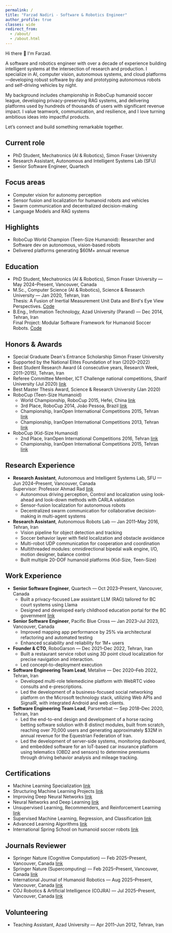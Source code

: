 ```yaml
---
permalink: /
title: "Farzad Nadiri - Software & Robotics Engineer"
author_profile: true
classes: wide
redirect_from:
  - /about/
  - /about.html
---
```


Hi there 👋 I'm Farzad.

A software and robotics engineer with over a decade of experience building intelligent systems at the intersection of research and production. I specialize in AI, computer vision, autonomous systems, and cloud platforms—developing robust software by day and prototyping autonomous robots and self-driving vehicles by night.

My background includes championship in RoboCup humanoid soccer league, developing privacy-preserving RAG systems, and delivering platforms used by hundreds of thousands of users with significant revenue impact. I value teamwork, communication, and resilience, and I love turning ambitious ideas into impactful products.

Let’s connect and build something remarkable together.

## Current role

- PhD Student, Mechatronics (AI & Robotics), Simon Fraser University
- Research Assistant, Autonomous and Intelligent Systems Lab (SFU)
- Senior Software Engineer, Quartech

## Focus areas

- Computer vision for autonomy perception
- Sensor fusion and localization for humanoid robots and vehicles
- Swarm communication and decentralized decision-making
- Language Models and RAG systems

## Highlights

- RoboCup World Champion (Teen-Size Humanoid): Researcher and Software dev on autonomous, vision-based robots
- Delivered platforms generating $60M+ annual revenue

## Education

- PhD Student, Mechatronics (AI & Robotics), Simon Fraser University — May 2024–Present, Vancouver, Canada
- M.Sc., Computer Science (AI & Robotics), Science & Research University — Jan 2020, Tehran, Iran  
  Thesis: A Fusion of Inertial Measurement Unit Data and Bird's Eye View Perspectives. [Code](https://github.com/farzadnadiri/AccurateBirdEyeView)
- B.Eng., Information Technology, Azad University (Parand) — Dec 2014, Tehran, Iran  
  Final Project: Modular Software Framework for Humanoid Soccer Robots. [Code](https://github.com/farzadnadiri/HumanoidSoccerRobot)

## Honors & Awards

- Special Graduate Dean's Entrance Scholarship Simon Fraser University
- Supported by the National Elites Foundation of Iran (2020–2022)
- Best Student Research Award (4 consecutive years, Research Week, 2011–2015), Tehran, Iran
- Referee Committee Member, ICT Challenge national competitions, Sharif University (Jul 2020) [link](https://ictchallenge.ir/ictchallenge5/)
- Best Master Thesis Award, Science & Research University (Jan 2020)
- RoboCup (Teen-Size Humanoid)
  - World Championship, RoboCup 2015, Hefei, China [link](https://farzadnadiri.github.io/images/robocup_2015.jpg)
  - 3rd Place, RoboCup 2014, João Pessoa, Brazil [link](https://farzadnadiri.github.io/images/robocup_2014.jpg)
  - Championship, IranOpen International Competitions 2015, Tehran [link](https://farzadnadiri.github.io/images/io_teen_2015.jpg)
  - Championship, IranOpen International Competitions 2013, Tehran [link](https://farzadnadiri.github.io/images/io_teen_2013.jpg)
- RoboCup (Kid-Size Humanoid)
  - 2nd Place, IranOpen International Competitions 2016, Tehran [link](https://farzadnadiri.github.io/images/io_kid_2016.jpg)
  - Championship, IranOpen International Competitions 2015, Tehran [link](https://farzadnadiri.github.io/images/io_kid_2015.jpg)

## Research Experience

- **Research Assistant**, Autonomous and Intelligent Systems Lab, SFU — Jun 2024–Present, Vancouver, Canada  
  Supervisor: Professor Ahmad Rad [link](https://www.sfu.ca/fas/schools/mechatronic-systems-engineering/faculty/faculty-members/arad.html)
  - Autonomous driving perception, Control and localization using look-ahead and look-down methods with CARLA validation
  - Sensor-fusion localization for autonomous robots
  - Decentralized swarm communication for collaborative decision-making in multi-agent systems
- **Research Assistant**, Autonomous Robots Lab — Jan 2011–May 2016, Tehran, Iran
  - Vision pipeline for object detection and tracking
  - Soccer behavior layer with field localization and obstacle avoidance
  - Multi-robot UDP communication for cooperation and coordination
  - Multithreaded modules: omnidirectional bipedal walk engine, I/O, motion designer, balance control
  - Built multiple 20-DOF humanoid platforms (Kid-Size, Teen-Size)

## Work Experience

- **Senior Software Engineer**, Quartech — Oct 2023–Present, Vancouver, Canada
  - Built a privacy-focused Law assistant LLM (RAG) tailored for BC court systems using Llama
  - Designed and developed early childhood education portal for the BC government [link](https://www.myeceregistry.gov.bc.ca/)
- **Senior Software Engineer**, Pacific Blue Cross — Jan 2023–Jul 2023, Vancouver, Canada
  - Improved mapping app performance by 25% via architectural refactoring and automated testing
  - Enhanced scalability and reliability for 1M+ users
- **Founder & CTO**, RoboGarson — Dec 2021–Dec 2022, Tehran, Iran
  - Built a restaurant service robot using 3D point cloud localization for precise navigation and interaction.
  - Led concept-to-deployment execution
- **Software Engineering Team Lead**, Metalive — Dec 2020–Feb 2022, Tehran, Iran
  - Developed multi-role telemedicine platform with WebRTC video consults and e-prescriptions.
  - Led the development of a business-focused social networking platform on the Microsoft technology stack, utilizing Web APIs and SignalR, with integrated Android and web clients.
- **Software Engineering Team Lead**, Parsertebat — Sep 2018–Dec 2020, Tehran, Iran
  - Led the end-to-end design and development of a horse racing betting software solution with 8 distinct modules, built from scratch, reaching over 70,000 users and generating approximately $32M in annual revenue for the Equestrian Federation of Iran.
  - Led the development of server-side systems, monitoring dashboard, and embedded software for an IoT-based car insurance platform using telematics (OBD2 and sensors) to determine premiums through driving behavior analysis and mileage tracking.

## Certifications

- Machine Learning Specialization [link](https://coursera.org/share/0a31b713130f0f45668cf8692ee5c786)
- Structuring Machine Learning Projects [link](https://coursera.org/share/611bf132c430828ca253cd9326d20e2d)
- Improving Deep Neural Networks [link](https://coursera.org/share/cd6fff206a940286d4c91cbb7d124b86)
- Neural Networks and Deep Learning [link](https://coursera.org/share/c9823dffe232597e18a301cc77259f94)
- Unsupervised Learning, Recommenders, and Reinforcement Learning [link](https://coursera.org/share/abe106fa9d91831501c14443d047922e)
- Supervised Machine Learning, Regression, and Classification [link](https://coursera.org/share/2dfdfa80f779f3a0ef5b43763a6087dc)
- Advanced Learning Algorithms [link](https://coursera.org/share/d22d27147e47722a77b9c263b2dc61d3)
- International Spring School on humanoid soccer robots [link](https://farzadnadiri.github.io/images/humanoid_school.jpg)

## Journals Reviewer

- Springer Nature (Cognitive Computation) — Feb 2025–Present, Vancouver, Canada [link](https://link.springer.com/journal/12559)
- Springer Nature (Supercomputing) — Feb 2025–Present, Vancouver, Canada [link](https://link.springer.com/journal/11227)
- International Journal of Humanoid Robotics — Aug 2025–Present, Vancouver, Canada [link](https://www.worldscientific.com/worldscinet/IJHR)
- COJ Robotics & Artificial Intelligence (COJRA) — Jul 2025–Present, Vancouver, Canada [link](https://access.portico.org/Portico/loviView?cs=ISSN_28324463_1848&content=E-Journal%20Content)

## Volunteering

- Teaching Assistant, Azad University — Apr 2011–Jun 2012, Tehran, Iran
